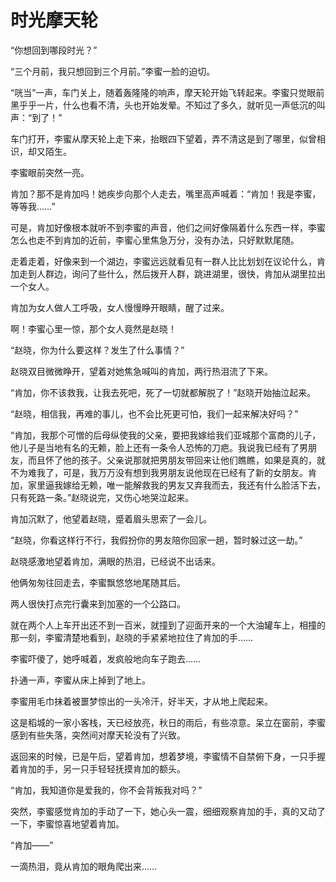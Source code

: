 # 时光摩天轮

“你想回到哪段时光？” 

“三个月前，我只想回到三个月前。”李蜜一脸的迫切。 

“咣当”一声，车门关上，随着轰隆隆的响声，摩天轮开始飞转起来。李蜜只觉眼前黑乎乎一片，什么也看不清，头也开始发晕。不知过了多久，就听见一声低沉的叫声：“到了！” 

车门打开，李蜜从摩天轮上走下来，抬眼四下望着，弄不清这是到了哪里，似曾相识，却又陌生。 

李蜜眼前突然一亮。 

肯加？那不是肯加吗！她疾步向那个人走去，嘴里高声喊着：“肯加！我是李蜜，等等我……” 

可是，肯加好像根本就听不到李蜜的声音，他们之间好像隔着什么东西一样，李蜜怎么也走不到肯加的近前，李蜜心里焦急万分，没有办法，只好默默尾随。 

走着走着，好像来到一个湖边，李蜜远远就看见有一群人比比划划在议论什么，肯加走到人群边，询问了些什么，然后拨开人群，跳进湖里，很快，肯加从湖里拉出一个女人。 

肯加为女人做人工呼吸，女人慢慢睁开眼睛，醒了过来。 

啊！李蜜心里一惊，那个女人竟然是赵晓！ 

“赵晓，你为什么要这样？发生了什么事情？” 

赵晓双目微微睁开，望着对她焦急喊叫的肯加，两行热泪流了下来。 

“肯加，你不该救我，让我去死吧，死了一切就都解脱了！”赵晓开始抽泣起来。 

“赵晓，相信我，再难的事儿，也不会比死更可怕，我们一起来解决好吗？” 

“肯加，我那个可憎的后母纵使我的父亲，要把我嫁给我们亚城那个富商的儿子，他儿子是当地有名的无赖，脸上还有一条令人恐怖的刀疤。我说我已经有了男朋友，而且怀了他的孩子。父亲说那就把男朋友带回来让他们瞧瞧，如果是真的，就不为难我了，可是，我万万没有想到我男朋友说他现在已经有了新的女朋友。肯加，家里逼我嫁给无赖，唯一能解救我的男友又弃我而去，我还有什么脸活下去，只有死路一条。”赵晓说完，又伤心地哭泣起来。 

肯加沉默了，他望着赵晓，蹙着眉头思索了一会儿。 

“赵晓，你看这样行不行，我假扮你的男友陪你回家一趟，暂时躲过这一劫。” 

赵晓感激地望着肯加，满眼的热泪，已经说不出话来。 

他俩匆匆往回走去，李蜜飘悠悠地尾随其后。 

两人很快打点完行囊来到加塞的一个公路口。 

就在两个人上车开出还不到一百米，就撞到了迎面开来的一个大油罐车上，相撞的那一刻，李蜜清楚地看到，赵晓的手紧紧地拉住了肯加的手…… 

李蜜吓傻了，她呼喊着，发疯般地向车子跑去…… 

扑通一声，李蜜从床上掉到了地上。 

李蜜用毛巾抹着被噩梦惊出的一头冷汗，好半天，才从地上爬起来。 

这是稻城的一家小客栈，天已经放亮，秋日的雨后，有些凉意。呆立在窗前，李蜜感到有些失落，突然间对摩天轮没有了兴致。 

返回来的时候，已是午后，望着肯加，想着梦境，李蜜情不自禁俯下身，一只手握着肯加的手，另一只手轻轻抚摸肯加的额头。 

“肯加，我知道你是爱我的，你不会背叛我对吗？” 

突然，李蜜感觉肯加的手动了一下，她心头一震，细细观察肯加的手，真的又动了一下，李蜜惊喜地望着肯加。 

“肯加——” 

一滴热泪，竟从肯加的眼角爬出来……